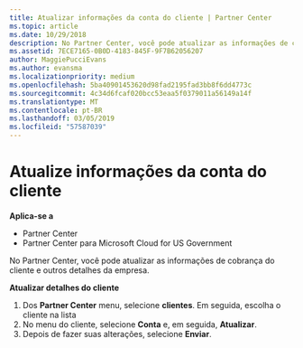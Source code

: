 ```yaml
---
title: Atualizar informações da conta do cliente | Partner Center
ms.topic: article
ms.date: 10/29/2018
description: No Partner Center, você pode atualizar as informações de cobrança do cliente e outros detalhes da empresa.
ms.assetid: 7ECE7165-0B0D-4183-845F-9F7B62056207
author: MaggiePucciEvans
ms.author: evansma
ms.localizationpriority: medium
ms.openlocfilehash: 5ba40901453620d98fad2195fad3bb8f6dd4773c
ms.sourcegitcommit: 4c34d6fcaf020bcc53eaa5f0379011a56149a14f
ms.translationtype: MT
ms.contentlocale: pt-BR
ms.lasthandoff: 03/05/2019
ms.locfileid: "57587039"
---
```

# <a name="update-customer-account-info"></a>Atualize informações da conta do cliente

**Aplica-se a**

-  Partner Center
-  Partner Center para Microsoft Cloud for US Government


No Partner Center, você pode atualizar as informações de cobrança do cliente e outros detalhes da empresa.

**Atualizar detalhes do cliente**

1.  Dos **Partner Center** menu, selecione **clientes**. Em seguida, escolha o cliente na lista
2.  No menu do cliente, selecione **Conta** e, em seguida, **Atualizar**.
3.  Depois de fazer suas alterações, selecione **Enviar**.

 

 



